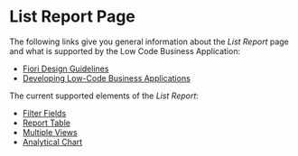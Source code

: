 <!-- loio493f2aadca284469bd22cdbc3dea382b -->

# List Report Page

The following links give you general information about the *List Report* page and what is supported by the Low Code Business Application:

-   [Fiori Design Guidelines](https://experience.sap.com/fiori-design-web/list-report-floorplan-sap-fiori-element/)
-   [Developing Low-Code Business Applications](https://help.sap.com/viewer/6a5fc562f6e2402aa84b0416614a05fc/Dev/en-US/d2604823ba154d9daea0fdefac7e7f08.html)

The current supported elements of the *List Report*:

-   [Filter Fields](filter-fields-0b84286.md)
-   [Report Table](table-aaff7b1.md)
-   [Multiple Views](multiple-views-c62b82e.md)
-   [Analytical Chart](analytical-chart-9c086ec.md)

